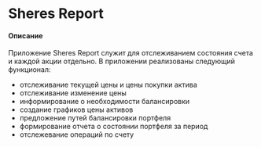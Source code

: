 # Sheres Report 
#### Описание
Приложение Sheres Report служит для отслеживанием состояния счета и каждой акции отдельно. В приложении реализованы следующий функционал:
 - отслеживание текущей цены и цены покупки актива
 - отслеживание изменение цены
 - информирование о необходимости балансировки
 - создание графиков цены активов
 - предложение путей балансировки портфеля
 - формирование отчета о состоянии портфеля за период 
 - отслежевание операций по счету

